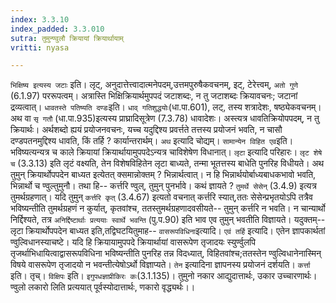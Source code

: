 ```yaml
---
index: 3.3.10
index_padded: 3.3.010
sutra: तुमुन्ण्वुलौ क्रियायां क्रियार्थायाम्
vritti: nyasa

---
```

`भिक्षिष्य इत्यस्य जटाः` इति। लृट्, अनुदात्तेत्त्वादात्मनेपदम्,उत्तमपुरुषैकवचनम्, इट्, टेरेत्त्वम्, `अतो गुणे` (6.1.97) पररूपत्वम्। अत्रास्ति भिक्षिक्रियार्थमुपपदं जटाशब्दः, न तु जटाशब्दः क्रियावचनः; जटानां द्रव्यत्वात्। `धावतस्ते पतिष्यति दण्डः`इति। `धाव् गतिशुद्धयोः`(धा.पा.601), लट्, तस्य शत्रादेशः, षष्ठ्येकवचनम्। अथ वा `सृ गतौ` (धा.पा.935)इत्यस्य प्राघ्रादिसूत्रेण (7.3.78) धावादेशः। अस्त्यत्र धावतिक्रियोपपदम्, न तु क्रियार्थः। अर्थशब्दो ह्ययं प्रयोजनवचनः, यच्च यदुद्दिश्य प्रवर्त्तते तत्तस्य प्रयोजनं भवति, न चासौ दण्डपतनमुद्दिश्य धावति, किं तर्हि ? कार्यान्तरार्थम्।
`अथ` इत्यादि चोद्यम्। `सामान्येन विहित एव`इति। भविष्यत्यन्यत्र च काले क्रियायां क्रियार्थायामुपपदेऽन्यत्र चाविशेषेण विधानात्। `लृटा` इत्यादि परिहारः। `लृट शेषे च` (3.3.13) इति लृटं वक्ष्यति, तेन विशेषविहितेन लृटा बाध्यते, तन्मा भूतत्तस्य बाधेति पुनरिह विधीयते। अथ तुमुन् क्रियार्थोपपदेन बाध्यत इत्येतत् क्समान्नोक्तम् ? भिन्नार्थत्वात्। न हि भिन्नार्थयोर्बाध्यबाधकभावो भवति, भिन्नार्थो च ण्वुल्तुमुनौ। तथा हि-- कर्त्तरि ण्वुल्, तुमुन् पुनर्भावे। कथं ज्ञायते ? `तुमर्थे सेसेन्` (3.4.9) इत्यत्र तुमर्थग्रहणात्। यदि तुमुन् `कर्त्तरि कृत्` (3.4.67) इत्यतो वचनात् कर्त्तरि स्यात्,ततः सेसेन्प्रभृतयोऽपि तत्रैव भविष्यन्तीति तुमर्थग्रहणं न कुर्यात्, कृतवांश्च, ततस्तुमर्थग्रहणादवसीयते-- तुमुन् कर्त्तरि न भवति। न चान्यार्थो निर्द्दिश्यते, तत्र `अनिर्द्दिष्टार्थाः प्रत्ययाः स्वार्थे भवन्ति` (पु.प.90) इति भाव एव तुमुन् भवतीति विज्ञायते। यदुक्तम्-- लृटा क्रियार्थोपपदेन बाध्यत इति,तद्विघटयितुमाह-- `वासरूपविधिना`इत्यादि। `एवं तर्हि` इत्यादि। एतेन ज्ञापकार्थतां ण्वुल्विधानस्याचष्टे। यदि हि क्रियायामुपपदे क्रियार्थायां वासरूपेण तृजादयः स्युर्ण्वुलपि तृजर्थाभिधायित्वाद्वासरूपविधिना भविष्यन्तीति पुनरिह तन्न विदध्यात्, विहितवांश्च;ततस्तेन ण्वुल्विधानेनास्मिन् विषये वासरूपेण तृजादयो न भवन्तीत्येषोऽर्थो विज्ञाप्यते। `तेन` इत्यादिना ज्ञापनस्य प्रयोजनं दर्शयति। `कर्त्ता` इति। तृच्। `विक्षिपः` इति। `इगुपधज्ञाप्रीकिरः कः`(3.1.135)। तुमुनो नकार आद्युदात्तार्थः, उकार उच्चारणार्थः। ण्वुलो लकारो लिति प्रत्ययात् पूर्वस्योदात्तार्थः, णकारो वृद्ध्यर्थः।।